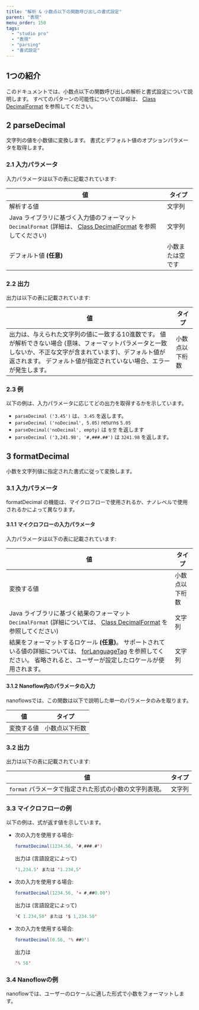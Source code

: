 ```yaml
---
title: "解析 & 小数点以下の関数呼び出しの書式設定"
parent: "表現"
menu_order: 150
tags:
  - "studio pro"
  - "表現"
  - "parsing"
  - "書式設定"
---
```


## 1つの紹介

このドキュメントでは、小数点以下の関数呼び出しの解析と書式設定について説明します。 すべてのパターンの可能性についての詳細は、 [Class DecimalFormat](https://docs.oracle.com/javase/8/docs/api/java/text/DecimalFormat.html) を参照してください。

## 2 parseDecimal

文字列の値を小数値に変換します。 書式とデフォルト値のオプションパラメータを取得します。

### 2.1 入力パラメータ

入力パラメータは以下の表に記載されています:

| 値                                                                                                                                                       | タイプ      |
| ------------------------------------------------------------------------------------------------------------------------------------------------------- | -------- |
| 解析する値                                                                                                                                                   | 文字列      |
| Java ライブラリに基づく入力値のフォーマット `DecimalFormat` (詳細は、 [Class DecimalFormat](https://docs.oracle.com/javase/8/docs/api/java/text/DecimalFormat.html) を参照してください) | 文字列      |
| デフォルト値 **(任意)**                                                                                                                                         | 小数または空です |

### 2.2 出力

出力は以下の表に記載されています:

| 値                                                                                                                      | タイプ     |
| ---------------------------------------------------------------------------------------------------------------------- | ------- |
| 出力は、与えられた文字列の値に一致する10進数です。 値が解析できない場合 (意味、フォーマットパラメータと一致しないか、不正な文字が含まれています)、デフォルト値が返されます。 デフォルト値が指定されていない場合、エラーが発生します。 | 小数点以下桁数 |

### 2.3 例

以下の例は、入力パラメータに応じてどの出力を取得するかを示しています。

* `parseDecimal ('3.45')` は、 `3.45` を返します。
* `parseDecimal ('noDecimal', 5.05)` returns `5.05`
* `parseDecimal('noDecimal', empty)` は `を空` を返します
* `parseDecimal ('3,241.98', '#,###.##')` は `3241.98` を返します。

## 3 formatDecimal

小数を文字列値に指定された書式に従って変換します。

### 3.1 入力パラメータ

formatDecimal の機能は、マイクロフローで使用されるか、ナノレベルで使用されるかによって異なります。

#### 3.1.1 マイクロフローの入力パラメータ

入力パラメータは以下の表に記載されています:

| 値                                                                                                                                                                                                        | タイプ     |
| -------------------------------------------------------------------------------------------------------------------------------------------------------------------------------------------------------- | ------- |
| 変換する値                                                                                                                                                                                                    | 小数点以下桁数 |
| Java ライブラリに基づく結果のフォーマット `DecimalFormat` (詳細については、 [Class DecimalFormat](https://docs.oracle.com/javase/8/docs/api/java/text/DecimalFormat.html) を参照してください)                                               | 文字列     |
| 結果をフォーマットするロケール **(任意)**。 サポートされている値の詳細については、 [forLanguageTag](https://docs.oracle.com/javase/8/docs/api/java/util/Locale.html#forLanguageTag-java.lang.String-) を参照してください。 省略されると、ユーザーが設定したロケールが使用されます。 | 文字列     |

#### 3.1.2 Nanoflow内のパラメータの入力

nanoflowsでは、この関数は以下で説明した単一のパラメータのみを取ります。

| 値     | タイプ     |
| ----- | ------- |
| 変換する値 | 小数点以下桁数 |

### 3.2 出力

出力は以下の表に記載されています:

| 値                                | タイプ |
| -------------------------------- | --- |
| `format` パラメータで指定された形式の小数の文字列表現。 | 文字列 |

### 3.3 マイクロフローの例

以下の例は、式が返す値を示しています。

* 次の入力を使用する場合:

    ```java
    formatDecimal(1234.56, '#,###.#')
    ```

    出力は (言語設定によって)

    ```java
    '1,234.5' または '1.234,5'
    ```

* 次の入力を使用する場合:

    ```java
    formatDecimal(1234.56, '¤ #,##0.00')
    ```

    出力は (言語設定によって)

    ```java
    '€ 1.234,50' または '$ 1,234.50'
    ```

* 次の入力を使用する場合:

    ```java
    formatDecimal(0.56, '% ##0')
    ```

    出力は

    ```java
    '% 56' 
    ```

### 3.4 Nanoflowの例

nanoflowでは、ユーザーのロケールに適した形式で小数をフォーマットします。
